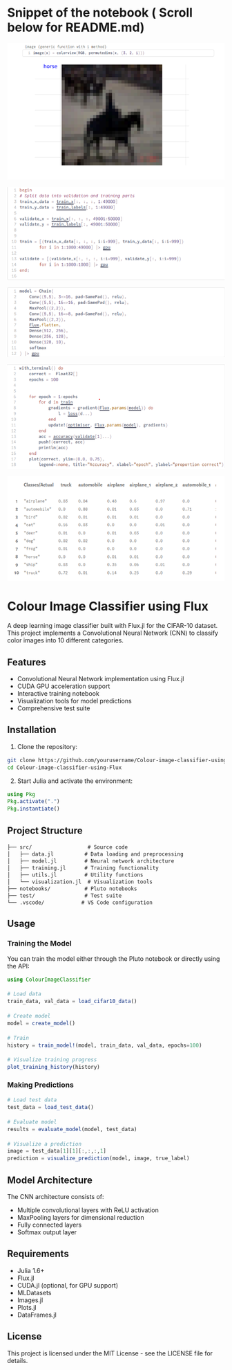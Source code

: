 # Snippet of the notebook ( Scroll below for README.md)

![alt text](notebookImages/image.png)

![alt text](notebookImages/image-1.png)

![alt text](notebookImages/image-2.png)

![alt text](notebookImages/image-3.png)

![alt text](notebookImages/image-4.png)

# Colour Image Classifier using Flux

A deep learning image classifier built with Flux.jl for the CIFAR-10 dataset. This project implements a Convolutional Neural Network (CNN) to classify color images into 10 different categories.

## Features

- Convolutional Neural Network implementation using Flux.jl
- CUDA GPU acceleration support
- Interactive training notebook
- Visualization tools for model predictions
- Comprehensive test suite

## Installation

1. Clone the repository:
```bash
git clone https://github.com/yourusername/Colour-image-classifier-using-Flux.git
cd Colour-image-classifier-using-Flux
```

2. Start Julia and activate the environment:
```julia
using Pkg
Pkg.activate(".")
Pkg.instantiate()
```

## Project Structure

```
├── src/                  # Source code
│   ├── data.jl          # Data loading and preprocessing
│   ├── model.jl         # Neural network architecture
│   ├── training.jl      # Training functionality
│   ├── utils.jl         # Utility functions
│   └── visualization.jl  # Visualization tools
├── notebooks/           # Pluto notebooks
├── test/                # Test suite
└── .vscode/            # VS Code configuration
```

## Usage

### Training the Model

You can train the model either through the Pluto notebook or directly using the API:

```julia
using ColourImageClassifier

# Load data
train_data, val_data = load_cifar10_data()

# Create model
model = create_model()

# Train
history = train_model!(model, train_data, val_data, epochs=100)

# Visualize training progress
plot_training_history(history)
```

### Making Predictions

```julia
# Load test data
test_data = load_test_data()

# Evaluate model
results = evaluate_model(model, test_data)

# Visualize a prediction
image = test_data[1][1][:,:,:,1]
prediction = visualize_prediction(model, image, true_label)
```

## Model Architecture

The CNN architecture consists of:
- Multiple convolutional layers with ReLU activation
- MaxPooling layers for dimensional reduction
- Fully connected layers
- Softmax output layer

## Requirements

- Julia 1.6+
- Flux.jl
- CUDA.jl (optional, for GPU support)
- MLDatasets
- Images.jl
- Plots.jl
- DataFrames.jl

## License

This project is licensed under the MIT License - see the LICENSE file for details.